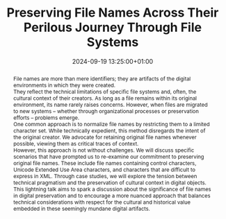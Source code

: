 ---
abstract: 'File names are more than mere identifiers; they are artifacts of the digital
  environments in which they were created.


  They reflect the technical limitations of specific file systems and, often, the
  cultural context of their creators. As long as a file remains within its original
  environment, its name rarely raises concerns. However, when files are migrated to
  new systems – whether through organizational processes or preservation efforts –
  problems emerge.


  One common approach is to normalize file names by restricting them to a limited
  character set. While technically expedient, this method disregards the intent of
  the original creator. We advocate for retaining original file names whenever possible,
  viewing them as critical traces of context.


  However, this approach is not without challenges. We will discuss specific scenarios
  that have prompted us to re-examine our commitment to preserving original file names.
  These include file names containing control characters, Unicode Extended Use Area
  characters, and characters that are difficult to express in XML. Through case studies,
  we will explore the tension between technical pragmatism and the preservation of
  cultural context in digital objects.


  This lightning talk aims to spark a discussion about the significance of file names
  in digital preservation and to encourage a more nuanced approach that balances technical
  considerations with respect for the cultural and historical value embedded in these
  seemingly mundane digital artifacts.'
creators:
- Nick Krabbenhoeft
- ' Hilary Shiue'
date: 2024-09-19 13:25:00+01:00
document_url: ''
grand_parent: iPRES
institutions: []
keywords:
- approaches to preservation
- from document to data
landing_page_url: ''
language: eng
layout: publication
license: Creative Commons Zero (CC0-1.0)
notes_url: https://docs.google.com/document/d/1TyATX9tJYvyL0Wx572QwHZp_tsNIPyhOnbkEfnzDWsg/edit#heading=h.aar4tupij1po
parent: iPRES 2024
publication_type: lightning talk
size: null
slides_url: ''
source_name: iPRES
stream_url: https://www.archief.vlaanderen.be/archief/records/dossiers/5acb210228ce4315ae650812d056a482329eb83ed2dc42398a51505dc153be81/documents/227a2716e87940519b21037d2c2726849f6e82d457d340e6926ae7ec5534600c
title: Preserving File Names Across Their Perilous Journey Through File Systems
year: 2024
---